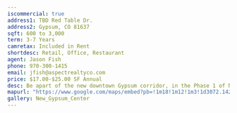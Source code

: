 ```yaml
---
iscommercial: true
address1: TBD Red Table Dr.
address2: Gypsum, CO 81637
sqft: 600 to 3,000 
term: 3-7 Years
camretax: Included in Rent
shortdesc: Retail, Office, Restaurant
agent: Jason Fish
phone: 970-300-1415
email: jfish@aspectrealtyco.com
price: $17.00-$25.00 SF Annual
desc: Be apart of the new downtown Gypsum corridor, in the Phase 1 of New Gypsum Center. The spaces will be delivered in XXX and will be an excellent opportunity for expanding local businesses, franchises, and new concepts to establish their presence in the growing Downtown Gypsum corridor. Pre-leasing now, please call for incentives
mapurl: "https://www.google.com/maps/embed?pb=!1m18!1m12!1m3!1d3072.1429580685735!2d-106.94287458579589!3d39.64649711004706!2m3!1f0!2f0!3f0!3m2!1i1024!2i768!4f13.1!3m3!1m2!1s0x8741bf15cf4c6d07%3A0xeab9ffc776902f71!2sGreen%20Way%2C%20Gypsum%2C%20CO%2081637!5e0!3m2!1sen!2sus!4v1588008223845!5m2!1sen!2sus"
gallery: New_Gypsum_Center
---
```

